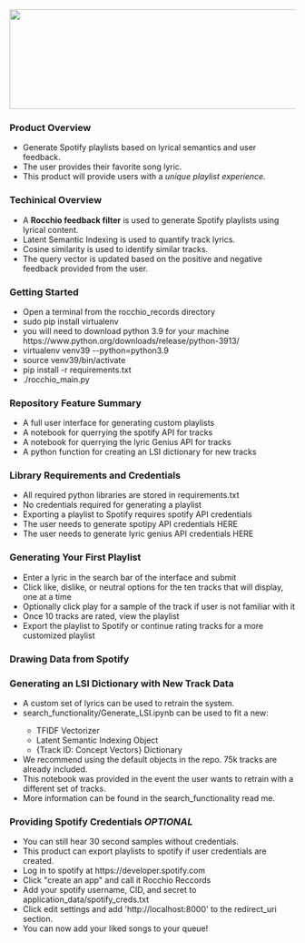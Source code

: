 
<img src="https://github.com/Cardoni15/napster_2/blob/main/application_data/rocchio_logo_4.png?raw=true" width="900" height="175" align="top">
<h3> Product Overview </h3>
<ul>
  <li>Generate Spotify playlists based on lyrical semantics and user feedback.</li> 
  <li>The user provides their favorite song lyric.</li>
  <li>This product will provide users with a <i>unique playlist experience.</i></li>
</ul>
<h3> Techinical Overview </h3>
<ul>
  <li>A <b>Rocchio feedback filter</b> is used to generate Spotify playlists using lyrical content.</li>
  <li>Latent Semantic Indexing is used to quantify track lyrics.</li>
  <li>Cosine similarity is used to identify similar tracks.</li> 
  <li>The query vector is updated based on the positive and negative feedback provided from the user.</li>
 </ul>
 
 <h3> Getting Started </h3>
 <ul>
  <li> Open a terminal from the rocchio_records directory </li>
  <li> sudo pip install virtualenv </li>
  <li> you will need to download python 3.9 for your machine https://www.python.org/downloads/release/python-3913/ </li>
  <li> virtualenv venv39 --python=python3.9 </li>
  <li> source venv39/bin/activate </li>
  <li> pip install -r requirements.txt </li>
  <li> ./rocchio_main.py </li>
 </ul>

<h3> Repository Feature Summary </h3>
<ul>
  <li> A full user interface for generating custom playlists</li>
  <li> A notebook for querrying the spotify API for tracks</li>
  <li> A notebook for querrying the lyric Genius API for tracks</li>
  <li> A python function for creating an LSI dictionary for new tracks</li>
 </ul>
<h3> Library Requirements and Credentials </h3>
<ul>
<li>All required python libraries are stored in requirements.txt</li>
<li>No credentials required for generating a playlist</li> 
<li>Exporting a playlist to Spotify requires spotify API credentials </li>
<li>The user needs to generate spotipy API credentials HERE </li>
<li>The user needs to generate lyric genius API credentials HERE </li>
</ul>
<h3> Generating Your First Playlist </h3>
<ul>
  <li>Enter a lyric in the search bar of the interface and submit</li>
  <li>Click like, dislike, or neutral options for the ten tracks that will display, one at a time</li>
  <li>Optionally click play for a sample of the track if user is not familiar with it</li>
  <li>Once 10 tracks are rated, view the playlist</li>
  <li>Export the playlist to Spotify or continue rating tracks for a more customized playlist</li>
</ul>
<h3> Drawing Data from Spotify </h3>

<h3> Generating an LSI Dictionary with New Track Data </h3>
<ul>
  <li> A custom set of lyrics can be used to retrain the system.</li>
  <li> search_functionality/Generate_LSI.ipynb can be used to fit a new:</li>
  <ul>
    <li> TFIDF Vectorizer </li>
    <li> Latent Semantic Indexing Object </li>
    <li> {Track ID: Concept Vectors} Dictionary </li>
   </ul>
   <li> We recommend using the default objects in the repo. 75k tracks are already included. </li>
   <li> This notebook was provided in the event the user wants to retrain with a different set of tracks. </li>
   <li> More information can be found in the search_functionality read me. </li>
 </ul>
 
 <h3> Providing Spotify Credentials <i>OPTIONAL</i> </h3>
 <ul>
  <li> You can still hear 30 second samples without credentials. </li>
  <li> This product can export playlists to spotify if user credentials are created. </li>
  <li> Log in to spotify at https://developer.spotify.com </li>
  <li> Click "create an app" and call it Rocchio Reccords </li>
  <li> Add your spotify username, CID, and secret to application_data/spotify_creds.txt </li>
  <li> Click edit settings and add 'http://localhost:8000' to the redirect_uri section. </li>
  <li> You can now add your liked songs to your queue! </li>
 <ul>




